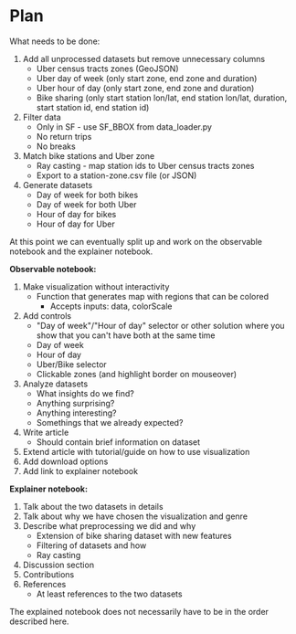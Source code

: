 # Plan

What needs to be done:
1. Add all unprocessed datasets but remove unnecessary columns
    * Uber census tracts zones (GeoJSON)
    * Uber day of week (only start zone, end zone and duration)
    * Uber hour of day (only start zone, end zone and duration)
    * Bike sharing (only start station lon/lat, end station lon/lat, duration, start station id, end station id)
2. Filter data
    * Only in SF - use SF_BBOX from data_loader.py
    * No return trips
    * No breaks
3. Match bike stations and Uber zone
    * Ray casting - map station ids to Uber census tracts zones
    * Export to a station-zone.csv file (or JSON)
4. Generate datasets
    * Day of week for both bikes
    * Day of week for both Uber
    * Hour of day for bikes
    * Hour of day for Uber

At this point we can eventually split up and work on the observable notebook and the explainer notebook.

**Observable notebook:**
1. Make visualization without interactivity
    * Function that generates map with regions that can be colored
        - Accepts inputs: data, colorScale
2. Add controls
    * "Day of week"/"Hour of day" selector or other solution where you show that you can't have both at the same time
    * Day of week
    * Hour of day
    * Uber/Bike selector
    * Clickable zones (and highlight border on mouseover)
3. Analyze datasets
    * What insights do we find?
    * Anything surprising?
    * Anything interesting?
    * Somethings that we already expected?
4. Write article
    * Should contain brief information on dataset
5. Extend article with tutorial/guide on how to use visualization
6. Add download options
7. Add link to explainer notebook

**Explainer notebook:**
1. Talk about the two datasets in details
2. Talk about why we have chosen the visualization and genre
3. Describe what preprocessing we did and why
    * Extension of bike sharing dataset with new features
    * Filtering of datasets and how
    * Ray casting
4. Discussion section
5. Contributions
6. References
    * At least references to the two datasets

The explained notebook does not necessarily have to be in the order described here.
